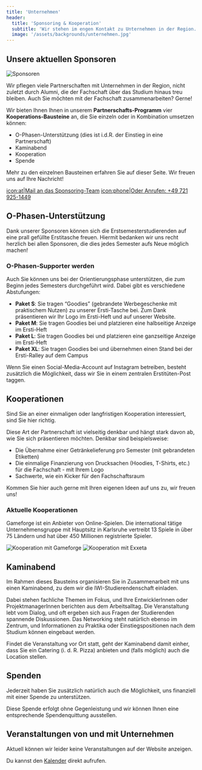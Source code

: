 ```yaml
---
title: 'Unternehmen'
header:
  title: 'Sponsoring & Kooperation'
  subtitle: 'Wir stehen im engen Kontakt zu Unternehmen in der Region.'
  image: '/assets/backgrounds/unternehmen.jpg'
---
```


## Unsere aktuellen Sponsoren

![Sponsoren](/images/unternehmen/Sponsoren_WS21.png)

Wir pflegen viele Partnerschaften mit Unternehmen in der Region, nicht zuletzt durch Alumni, die der Fachschaft über das Studium hinaus treu bleiben. Auch Sie möchten mit der Fachschaft zusammenarbeiten? Gerne!

Wir bieten Ihnen Ihnen in unserem **Partnerschafts-Programm** vier **Kooperations-Bausteine** an, die Sie einzeln oder in Kombination umsetzen können:

* O-Phasen-Unterstützung (dies ist i.d.R. der Einstieg in eine Partnerschaft)
* Kaminabend
* Kooperation
* Spende

Mehr zu den einzelnen Bausteinen erfahren Sie auf dieser Seite. Wir freuen uns auf Ihre Nachricht!

[icon:at|Mail an das Sponsoring-Team](/scripts/email.php?address=sponsoring)
[icon:phone|Oder Anrufen: +49 721 925-1449](tel:+497219251449)

## O-Phasen-Unterstützung

Dank unserer Sponsoren können sich die Erstsemesterstudierenden auf eine prall gefüllte Erstitasche freuen. Hiermit bedanken wir uns recht herzlich bei allen Sponsoren, die dies jedes Semester aufs Neue möglich machen!

### O-Phasen-Supporter werden

Auch Sie können uns bei der Orientierungsphase unterstützen, die zum Beginn jedes Semesters durchgeführt wird. Dabei gibt es verschiedene Abstufungen:

* **Paket S**: Sie tragen “Goodies” (gebrandete Werbegeschenke mit praktischem Nutzen) zu unserer Ersti-Tasche bei. Zum Dank präsentieren wir Ihr Logo im Ersti-Heft und auf unserer Website.
* **Paket M**: Sie tragen Goodies bei und platzieren eine halbseitige Anzeige im Ersti-Heft
* **Paket L**: Sie tragen Goodies bei und platzieren eine ganzseitige Anzeige im Ersti-Heft
* **Paket XL**: Sie tragen Goodies bei und übernehmen einen Stand bei der Ersti-Ralley auf dem Campus

Wenn Sie einen Social-Media-Account auf Instagram betreiben, besteht zusätzlich die Möglichkeit, dass wir Sie in einem zentralen Erstitüten-Post taggen.

## Kooperationen

Sind Sie an einer einmaligen oder langfristigen Kooperation interessiert, sind Sie hier richtig.

Diese Art der Partnerschaft ist vielseitig denkbar und hängt stark davon ab, wie Sie sich präsentieren möchten. Denkbar sind beispielsweise:

* Die Übernahme einer Getränkelieferung pro Semester (mit gebrandeten Etiketten)
* Die einmalige Finanzierung von Drucksachen (Hoodies, T-Shirts, etc.) für die Fachschaft - mit Ihrem Logo
* Sachwerte, wie ein Kicker für den Fachschaftsraum

Kommen Sie hier auch gerne mit Ihren eigenen Ideen auf uns zu, wir freuen uns!

<div class="flex md:flex-row flex-col">

<span>

### Aktuelle Kooperationen

Gameforge ist ein Anbieter von Online-Spielen. Die international tätige Unternehmensgruppe mit Hauptsitz in Karlsruhe vertreibt 13 Spiele in über 75 Ländern und hat über 450 Millionen registrierte Spieler.

</span>

![Kooperation mit Gameforge](/images/unternehmen/gameforge-logo.png)
![Kooperation mit Exxeta](/images/unternehmen/exxeta-logo.png)

</div>

## Kaminabend

Im Rahmen dieses Bausteins organisieren Sie in Zusammenarbeit mit uns einen Kaminabend, zu dem wir die IWI-Studierendenschaft einladen.

Dabei stehen fachliche Themen im Fokus, und Ihre EntwicklerInnen oder ProjektmanagerInnen berichten aus dem Arbeitsalltag. Die Veranstaltung lebt vom Dialog, und oft ergeben sich aus Fragen der Studierenden spannende Diskussionen. Das Networking steht natürlich ebenso im Zentrum, und Informationen zu Praktika oder Einstiegspositionen nach dem Studium können eingebaut werden.

Findet die Veranstaltung vor Ort statt, geht der Kaminabend damit einher, dass Sie ein Catering (i. d. R. Pizza) anbieten und (falls möglich) auch die Location stellen.

## Spenden

Jederzeit haben Sie zusätzlich natürlich auch die Möglichkeit, uns finanziell mit einer Spende zu unterstützen.

Diese Spende erfolgt ohne Gegenleistung und wir können Ihnen eine entsprechende Spendenquittung ausstellen.

## Veranstaltungen von und mit Unternehmen

Aktuell können wir leider keine Veranstaltungen auf der Website anzeigen.

Du kannst den [Kalender](https://calendar.google.com/calendar/u/0/embed?src=b85j5fp42daj0r7g6s0mjsjvu4@group.calendar.google.com&ctz=Europe/Berlin) direkt aufrufen.
